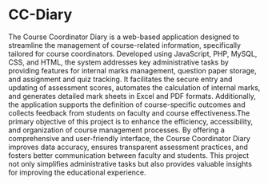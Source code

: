 # CC-Diary
The Course Coordinator Diary is a web-based application designed to streamline the management of course-related information, specifically tailored for course coordinators. Developed using JavaScript, PHP, MySQL, CSS, and HTML, the system addresses key administrative tasks by providing features for internal marks management, question paper storage, and assignment and quiz tracking. It facilitates the secure entry and updating of assessment scores, automates the calculation of internal marks, and generates detailed mark sheets in Excel and PDF formats. Additionally, the application supports the definition of course-specific outcomes and collects feedback from students on faculty and course effectiveness.The primary objective of this project is to enhance the efficiency, accessibility, and organization of course management processes. By offering a comprehensive and user-friendly interface, the Course Coordinator Diary improves data accuracy, ensures transparent assessment practices, and fosters better communication between faculty and students. This project not only simplifies administrative tasks but also provides valuable insights for improving the educational experience.
